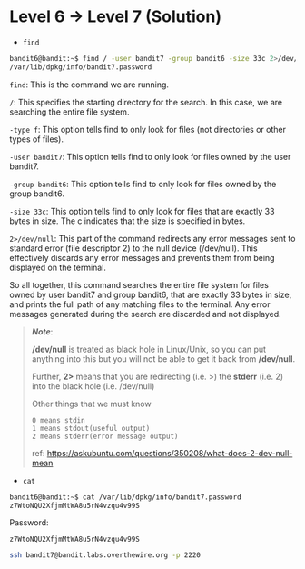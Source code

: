# Level 6 -> Level 7 (Solution)

- `find`

```bash
bandit6@bandit:~$ find / -user bandit7 -group bandit6 -size 33c 2>/dev/null | grep "bandit7"
/var/lib/dpkg/info/bandit7.password
```

`find`: This is the command we are running.

`/`: This specifies the starting directory for the search. In this case, we are searching the entire file system.

`-type f`: This option tells find to only look for files (not directories or other types of files).

`-user bandit7`: This option tells find to only look for files owned by the user bandit7.

`-group bandit6`: This option tells find to only look for files owned by the group bandit6.

`-size 33c`: This option tells find to only look for files that are exactly 33 bytes in size. The c indicates that the size is specified in bytes.

`2>/dev/null`: This part of the command redirects any error messages sent to standard error (file descriptor 2) to the null device (/dev/null). This effectively discards any error messages and prevents them from being displayed on the terminal.

So all together, this command searches the entire file system for files owned by user bandit7 and group bandit6, that are exactly 33 bytes in size, and prints the full path of any matching files to the terminal. Any error messages generated during the search are discarded and not displayed.

>**_Note_**:
>
>**/dev/null** is treated as black hole in Linux/Unix, so you can put anything into this but you will not be able to get it back from **/dev/null**.
>
>Further, **2>** means that you are redirecting (i.e. >) the **stderr** (i.e. 2) into the black hole (i.e. /dev/null)
>
>Other things that we must know
>
>```text
>0 means stdin 
>1 means stdout(useful output)
>2 means stderr(error message output)
>```
>
>ref: <https://askubuntu.com/questions/350208/what-does-2-dev-null-mean>

- `cat`

```bash
bandit6@bandit:~$ cat /var/lib/dpkg/info/bandit7.password
z7WtoNQU2XfjmMtWA8u5rN4vzqu4v99S
```

Password:

`z7WtoNQU2XfjmMtWA8u5rN4vzqu4v99S`

```bash
ssh bandit7@bandit.labs.overthewire.org -p 2220
```
